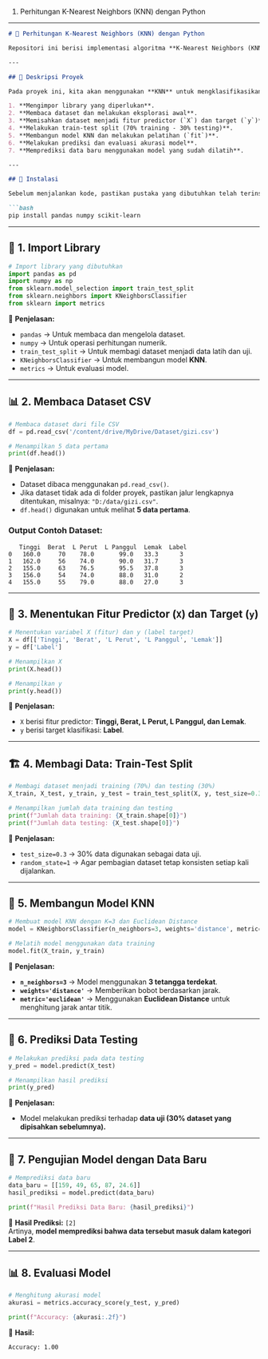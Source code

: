 1. Perhitungan K-Nearest Neighbors (KNN) dengan Python

---

```markdown
# 🧠 Perhitungan K-Nearest Neighbors (KNN) dengan Python

Repositori ini berisi implementasi algoritma **K-Nearest Neighbors (KNN)** menggunakan dataset **COVID-19**, dengan data yang sudah dikonversi ke dalam format numerik.

---

## 📖 Deskripsi Proyek

Pada proyek ini, kita akan menggunakan **KNN** untuk mengklasifikasikan dataset **COVID-19** berdasarkan fitur yang telah dikonversi ke dalam bentuk numerik. Tahapan utama dalam proyek ini meliputi:

1. **Mengimpor library yang diperlukan**.
2. **Membaca dataset dan melakukan eksplorasi awal**.
3. **Memisahkan dataset menjadi fitur predictor (`X`) dan target (`y`)**.
4. **Melakukan train-test split (70% training - 30% testing)**.
5. **Membangun model KNN dan melakukan pelatihan (`fit`)**.
6. **Melakukan prediksi dan evaluasi akurasi model**.
7. **Memprediksi data baru menggunakan model yang sudah dilatih**.

---

## 🚀 Instalasi

Sebelum menjalankan kode, pastikan pustaka yang dibutuhkan telah terinstal dengan menjalankan perintah berikut:

```bash
pip install pandas numpy scikit-learn
```

---

## 📂 1. Import Library

```python
# Import library yang dibutuhkan
import pandas as pd
import numpy as np
from sklearn.model_selection import train_test_split
from sklearn.neighbors import KNeighborsClassifier
from sklearn import metrics
```

📌 **Penjelasan:**
- `pandas` → Untuk membaca dan mengelola dataset.
- `numpy` → Untuk operasi perhitungan numerik.
- `train_test_split` → Untuk membagi dataset menjadi data latih dan uji.
- `KNeighborsClassifier` → Untuk membangun model **KNN**.
- `metrics` → Untuk evaluasi model.

---

## 📊 2. Membaca Dataset CSV

```python
# Membaca dataset dari file CSV
df = pd.read_csv('/content/drive/MyDrive/Dataset/gizi.csv')

# Menampilkan 5 data pertama
print(df.head())
```

📌 **Penjelasan:**
- Dataset dibaca menggunakan `pd.read_csv()`.
- Jika dataset tidak ada di folder proyek, pastikan jalur lengkapnya ditentukan, misalnya: `"D:/data/gizi.csv"`.
- `df.head()` digunakan untuk melihat **5 data pertama**.

### **Output Contoh Dataset:**
```
   Tinggi  Berat  L Perut  L Panggul  Lemak  Label
0   160.0     70    78.0       99.0   33.3      3
1   162.0     56    74.0       90.0   31.7      3
2   155.0     63    76.5       95.5   37.8      3
3   156.0     54    74.0       88.0   31.0      2
4   155.0     55    79.0       88.0   27.0      3
```

---

## 📌 3. Menentukan Fitur Predictor (`X`) dan Target (`y`)

```python
# Menentukan variabel X (fitur) dan y (label target)
X = df[['Tinggi', 'Berat', 'L Perut', 'L Panggul', 'Lemak']]
y = df['Label']

# Menampilkan X
print(X.head())

# Menampilkan y
print(y.head())
```

📌 **Penjelasan:**
- `X` berisi fitur predictor: **Tinggi, Berat, L Perut, L Panggul, dan Lemak**.
- `y` berisi target klasifikasi: **Label**.

---

## 🏗️ 4. Membagi Data: Train-Test Split

```python
# Membagi dataset menjadi training (70%) dan testing (30%)
X_train, X_test, y_train, y_test = train_test_split(X, y, test_size=0.3, random_state=1)

# Menampilkan jumlah data training dan testing
print(f"Jumlah data training: {X_train.shape[0]}")
print(f"Jumlah data testing: {X_test.shape[0]}")
```

📌 **Penjelasan:**
- `test_size=0.3` → 30% data digunakan sebagai data uji.
- `random_state=1` → Agar pembagian dataset tetap konsisten setiap kali dijalankan.

---

## 🤖 5. Membangun Model KNN

```python
# Membuat model KNN dengan K=3 dan Euclidean Distance
model = KNeighborsClassifier(n_neighbors=3, weights='distance', metric='euclidean')

# Melatih model menggunakan data training
model.fit(X_train, y_train)
```

📌 **Penjelasan:**
- **`n_neighbors=3`** → Model menggunakan **3 tetangga terdekat**.
- **`weights='distance'`** → Memberikan bobot berdasarkan jarak.
- **`metric='euclidean'`** → Menggunakan **Euclidean Distance** untuk menghitung jarak antar titik.

---

## 🔮 6. Prediksi Data Testing

```python
# Melakukan prediksi pada data testing
y_pred = model.predict(X_test)

# Menampilkan hasil prediksi
print(y_pred)
```

📌 **Penjelasan:**
- Model melakukan prediksi terhadap **data uji (30% dataset yang dipisahkan sebelumnya).**

---

## 🎯 7. Pengujian Model dengan Data Baru

```python
# Memprediksi data baru
data_baru = [[159, 49, 65, 87, 24.6]]
hasil_prediksi = model.predict(data_baru)

print(f"Hasil Prediksi Data Baru: {hasil_prediksi}")
```

📌 **Hasil Prediksi:** `[2]`  
Artinya, **model memprediksi bahwa data tersebut masuk dalam kategori Label 2**.

---

## 📊 8. Evaluasi Model

```python
# Menghitung akurasi model
akurasi = metrics.accuracy_score(y_test, y_pred)

print(f"Accuracy: {akurasi:.2f}")
```

📌 **Hasil:**
```
Accuracy: 1.00
```

